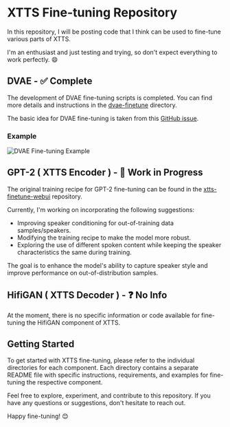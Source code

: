 # XTTS Fine-tuning Repository

In this repository, I will be posting code that I think can be used to fine-tune various parts of XTTS.

I'm an enthusiast and just testing and trying, so don't expect everything to work perfectly. 😄

## DVAE - ✅ Complete

The development of DVAE fine-tuning scripts is completed. You can find more details and instructions in the [dvae-finetune](https://github.com/daswer123/xtts-finetune-tests/tree/main/dvae-finetune) directory.

The basic idea for DVAE fine-tuning is taken from this [GitHub issue](https://github.com/coqui-ai/TTS/issues/3704).

### Example

![DVAE Fine-tuning Example](https://github.com/daswer123/xtts-finetune-tests/assets/22278673/e99e4628-6b2e-414a-ab5b-9a9f72a5049f)

## GPT-2 ( XTTS Encoder ) - 🚧 Work in Progress

The original training recipe for GPT-2 fine-tuning can be found in the [xtts-finetune-webui](https://github.com/daswer123/xtts-finetune-webui) repository.

Currently, I'm working on incorporating the following suggestions:

- Improving speaker conditioning for out-of-training data samples/speakers.
- Modifying the training recipe to make the model more robust.
- Exploring the use of different spoken content while keeping the speaker characteristics the same during training.

The goal is to enhance the model's ability to capture speaker style and improve performance on out-of-distribution samples.

## HifiGAN ( XTTS Decoder ) - ❓ No Info

At the moment, there is no specific information or code available for fine-tuning the HifiGAN component of XTTS.

## Getting Started

To get started with XTTS fine-tuning, please refer to the individual directories for each component. Each directory contains a separate README file with specific instructions, requirements, and examples for fine-tuning the respective component.

Feel free to explore, experiment, and contribute to this repository. If you have any questions or suggestions, don't hesitate to reach out.

Happy fine-tuning! 😊